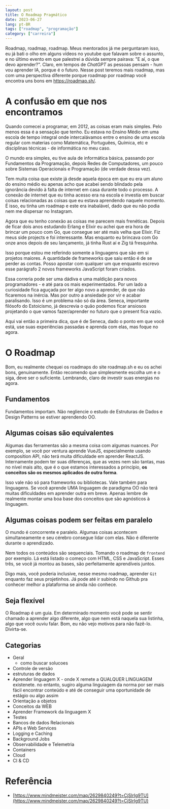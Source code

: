 ```yaml
---
layout: post
title: O Roadmap Pragmático
date: 2023-06-27
lang: pt-BR
tags: ["roadmap", "programação"]
category: ["carreira"]
---
```


Roadmap, roadmap, roadmap. Meus mentorados já me perguntaram isso, eu já bati o olho em alguns vídeos no youtube que
falavam sobre o assunto, e no último evento em que palestrei a dúvida sempre pairava: "E aí, o que devo aprender?".
Claro, em tempos de _ChatGPT_ as pessoas pensam - hum vou aprender IA, porque é o futuro. Nesse post teremos mais
roadmap, mas com uma perspectiva diferente porque roadmap por roadmap você encontra uns bons em <a href="https://roadmap.sh/" target="_blank">https://roadmap.sh/</a>.

# A confusão em que nos encontramos

Quando comecei a programar, em 2012, as coisas eram mais simples. Pelo menos essa é a sensação que tenho. Eu estava no
Ensino Médio em uma escola de tempo integral onde intercalávamos entre o ensino de uma escola regular com materias como
Matemática, Portuguêes, Química, etc e disciplinas técnicas - de informática no meu caso.

O mundo era simples, eu tive aula de informática básica, passando por Fundamentos da Programação, depois Redes de
Computadores, um pouco sobre Sistemas Operacionais e Programação (de verdade dessa vez).

Tem muita coisa que existe já desde aquela época em que eu era um aluno do ensino médio eu apenas acho que
acabei sendo blindado pela ignorância devido à falta de internet em casa durante todo o processo. A conexão de internet que eu tinha acesso era na escola
e investia em buscar coisas relacionadas as coisas que eu estava aprendendo naquele momento. É isso, eu tinha um roadmap
e este era inabalável, dado que eu não podia nem me dispersar no Instagram.

Agora que eu tenho conexão as coisas me parecem mais frenéticas. Depois de ficar dois anos estudando Erlang e Elixir eu
achei que era hora de brincar um pouco com Go, que consegue ser até mais velha que Elixir. Fiz meus side projects e foi
interessante. Mas enquanto eu brincava com Go onze anos depois de seu lançamento, já tinha Rust aí e Zig tá fresquinha.

Isso porque estou me referindo somente a linguagens que são em si projetos maiores. A quantidade de frameworks que saiu
então é de se perder as contas. Posso apostar com qualquer um que enquanto escrevo esse parágrafo 2 novos frameworks
JavaScript foram criados.

Essa correria pode ser uma dádiva e uma maldição para novos programadores - e até para os mais experimentados. Por um lado a curiosidade fica aguçada por
ter algo novo a aprender, de que não ficaremos na inércia. Mas por outro a ansiedade por vir e acabar paralisando. Isso
é um problema não só da área. Seneca, importante filósofo do Estoicismo, já descrevia o quão podemos ficar ansiosos
projetando o que vamos fazer/aprender no futuro que o present fica vazio.

Aqui vai então a primeira dica, que é de Seneca, dado o ponto em que você está, use suas experiências passadas e aprenda
com elas, mas foque no agora.

# O Roadmap

Bom, eu realmente chequei os roadmaps do site roadmap.sh e eu os achei bons, genuinamente. Então recomendo que
simplesmente escolha um e o siga, deve ser o suficiente. Lembrando, claro de investir suas energias no agora.

## Fundamentos
Fundamentos importam. Não negliencie o estudo de Estruturas de Dados e Design Patterns se estiver aprendendo OO.

## Algumas coisas são equivalentes
Algumas das ferramentas são a mesma coisa com algumas nuances. Por exemplo, se você por ventura aprende VueJS,
especialmente usando composition API, não terá muita dificuldade em aprender ReactJS. Internamente podem ter suas
diferenças, que as vezes nem são tantas, mas no nível mais alto, que é o que estamos interessados a princípio, **os
conceitos são os mesmos aplicados de outra forma**.

Isso vale não só para frameworks ou bibliotecas. Vale também para linguagens. Se você aprende UMA linguagem de paradigma
OO não terá muitas dificuldades em aprender outra em breve. Apenas lembre de realmente montar uma boa base dos conceitos
que são agnósticos à linguagem.

## Algumas coisas podem ser feitas em paralelo

O mundo é concorrente e paralelo. Algumas coisas acontecem simultaneamente e seu cérebro consegue lidar com elas. Não
é diferente durante o aprendizado.

Nem todos os conteúdos são sequenciais. Tomando o roadmap de `frontend` por exemplo. Lá está listado o começo com HTML,
CSS e JavaScript. Esses três, se você já montou as bases, são perfeitamente aprendíveis juntos.

Digo mais, você poderia inclusive, nesse mesmo roadmap, aprender `Git` enquanto faz seus projetinhos. Já pode até ir
subindo no Github pra conhecer melhor a plataforma se ainda não conhece.

## Seja flexível

O Roadmap é um guia. Em determinado momento você pode se sentir chamado a aprender algo diferente, algo que nem está
naquela sua listinha, algo que você ouviu falar. Bom, eu não vejo motivos para não fazê-lo. Divirta-se.

## Categorias

- Geral
    - como buscar solucoes
- Controle de versão
- estruturas de dados
- Aprender linguagem X - onde X remete a QUALQUER LINGUAGEM existenete. no entanto, sugiro alguma linguiagem da norma
    por ser mais fácil encontrar conteúdo e até de conseguir uma oportunidade de estágio ou algo assim
- Orientação a objetos
- Conceitos da WEB
- Aprender Framework da linguagem X
- Testes
- Bancos de dados Relacionais
- APIs e Web Services
- Logging e Caching
- Background Jobs
- Observabilidade e Telemetria
- Containers
- Cloud
- CI & CD


# Referência

- [https://www.mindmeister.com/map/2629840249?t=CjSlrIg9TU](https://www.mindmeister.com/map/2629840249?t=CjSlrIg9TU)
